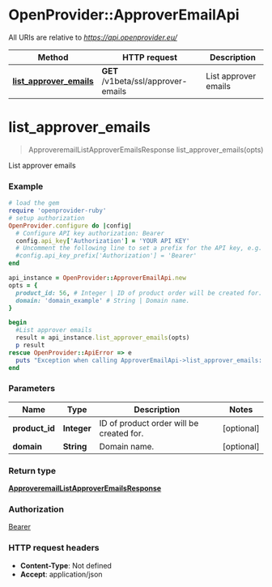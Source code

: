 # OpenProvider::ApproverEmailApi

All URIs are relative to *https://api.openprovider.eu/*

Method | HTTP request | Description
------------- | ------------- | -------------
[**list_approver_emails**](ApproverEmailApi.md#list_approver_emails) | **GET** /v1beta/ssl/approver-emails | List approver emails

# **list_approver_emails**
> ApproveremailListApproverEmailsResponse list_approver_emails(opts)

List approver emails

### Example
```ruby
# load the gem
require 'openprovider-ruby'
# setup authorization
OpenProvider.configure do |config|
  # Configure API key authorization: Bearer
  config.api_key['Authorization'] = 'YOUR API KEY'
  # Uncomment the following line to set a prefix for the API key, e.g. 'Bearer' (defaults to nil)
  #config.api_key_prefix['Authorization'] = 'Bearer'
end

api_instance = OpenProvider::ApproverEmailApi.new
opts = { 
  product_id: 56, # Integer | ID of product order will be created for.
  domain: 'domain_example' # String | Domain name.
}

begin
  #List approver emails
  result = api_instance.list_approver_emails(opts)
  p result
rescue OpenProvider::ApiError => e
  puts "Exception when calling ApproverEmailApi->list_approver_emails: #{e}"
end
```

### Parameters

Name | Type | Description  | Notes
------------- | ------------- | ------------- | -------------
 **product_id** | **Integer**| ID of product order will be created for. | [optional] 
 **domain** | **String**| Domain name. | [optional] 

### Return type

[**ApproveremailListApproverEmailsResponse**](ApproveremailListApproverEmailsResponse.md)

### Authorization

[Bearer](../README.md#Bearer)

### HTTP request headers

 - **Content-Type**: Not defined
 - **Accept**: application/json



